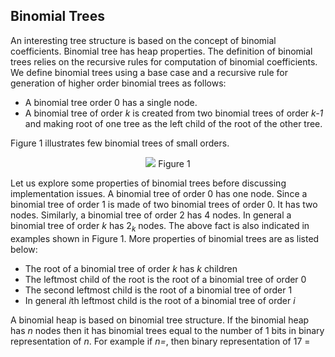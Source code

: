 ## Binomial Trees

An interesting tree structure is based on the concept of binomial coefficients. Binomial tree has heap properties.
The definition of binomial trees relies on the recursive rules for computation of binomial coefficients.
We define binomial trees using a base case and a recursive rule for generation of higher order binomial trees
as follows:

- A binomial tree order 0 has a single node. 
- A binomial tree of order <i>k</i> is created from two binomial trees of order <i>k-1</i> and making root of
  one tree as the left child of the root of the other tree.
  
Figure 1 illustrates few binomial trees of small orders. 
<p style="text-align:center">
  <img src="../images/binomialTreeExamples">
  Figure 1
</p>

Let us explore some properties of binomial trees before discussing implementation issues. A binomial tree of
order 0 has one node. Since a binomial tree of order 1 is made of two binomial trees of order 0. It has two
nodes. Similarly, a binomial tree of order 2 has 4 nodes. In general a binomial tree of order <i>k</i> has
2<sub><i>k</i></sub> nodes. The above fact is also indicated in examples shown in Figure 1. More properties 
of binomial trees are as listed below:

- The root of a binomial tree of order <i>k</i> has <i>k</i> children
- The leftmost child of the root is the root of a binomial tree of order 0
- The second leftmost child is the root of a binomial tree of order 1
- In general <i>i</i>th leftmost child is the root of a binomial tree of order  <i>i</i>

A binomial heap is based on binomial tree structure. If the binomial heap has <i>n</i> nodes then 
it has binomial trees equal to the number of 1 bits in binary representation of <i>n</i>. For example if
<i>n=</i>, then binary representation of 17 = 
